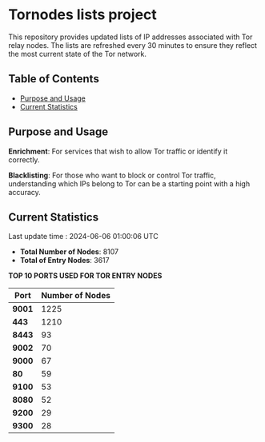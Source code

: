 # Tornodes lists project

This repository provides updated lists of IP addresses associated with Tor relay nodes. The lists are refreshed every 30 minutes to ensure they reflect the most current state of the Tor network.

## Table of Contents

- [Purpose and Usage](#purpose-and-usage)
- [Current Statistics](#current-statistics)


## Purpose and Usage

**Enrichment**: For services that wish to allow Tor traffic or identify it correctly.

**Blacklisting**: For those who want to block or control Tor traffic, understanding which IPs belong to Tor can be a starting point with a high accuracy.

## Current Statistics

Last update time : 2024-06-06 01:00:06 UTC

- **Total Number of Nodes**: 8107
- **Total of Entry Nodes**: 3617

**TOP 10 PORTS USED FOR TOR ENTRY NODES**

| **Port** | **Number of Nodes** |
|------|-----------------|
| **9001**   | 1225  |
| **443**   | 1210  |
| **8443**   | 93  |
| **9002**   | 70  |
| **9000**   | 67  |
| **80**   | 59  |
| **9100**   | 53  |
| **8080**   | 52  |
| **9200**   | 29  |
| **9300**   | 28  |

